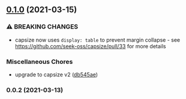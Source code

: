 ## [0.1.0](https://github.com/danielroe/postcss-capsize/compare/0.0.2...0.1.0) (2021-03-15)


### ⚠ BREAKING CHANGES

* capsize now uses `display: table` to prevent margin collapse - see https://github.com/seek-oss/capsize/pull/33 for more details

### Miscellaneous Chores

* upgrade to capsize v2 ([db545ae](https://github.com/danielroe/postcss-capsize/commit/db545ae927aa615dade7b5201f755b110390abf1))

### 0.0.2 (2021-03-13)

